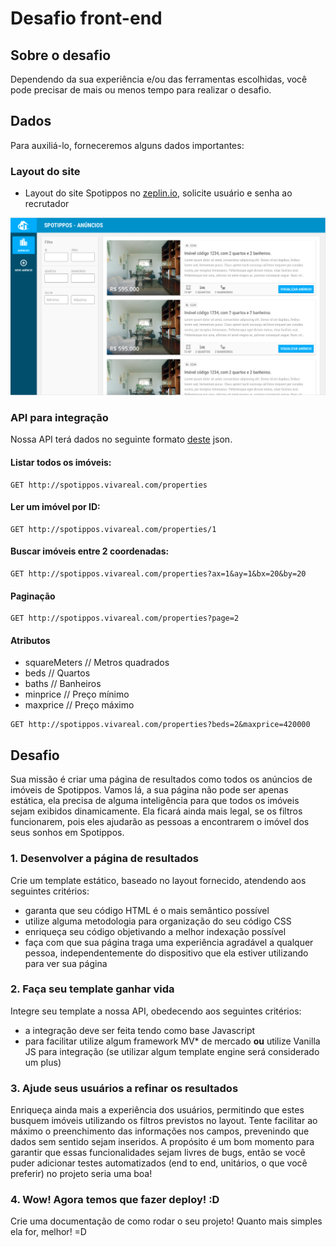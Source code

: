 # Desafio front-end

## Sobre o desafio

Dependendo da sua experiência e/ou das ferramentas escolhidas, você pode precisar de mais ou menos tempo para realizar o desafio.


## Dados
Para auxiliá-lo, forneceremos alguns dados importantes:

### Layout do site
- Layout do site Spotippos no [zeplin.io](https://zeplin.io/), solicite usuário e senha ao recrutador

![Página de Resultados](public/images/spotippos-result-page.png)

### API para integração

Nossa API terá dados no seguinte formato [deste](properties.json) json.


#### Listar todos os imóveis:
```
GET http://spotippos.vivareal.com/properties
```

#### Ler um imóvel por ID:
```
GET http://spotippos.vivareal.com/properties/1
```

#### Buscar imóveis entre 2 coordenadas:
```
GET http://spotippos.vivareal.com/properties?ax=1&ay=1&bx=20&by=20
```

#### Paginação
```
GET http://spotippos.vivareal.com/properties?page=2
```

#### Atributos
- squareMeters // Metros quadrados
- beds // Quartos
- baths // Banheiros
- minprice // Preço mínimo
- maxprice // Preço máximo

```
GET http://spotippos.vivareal.com/properties?beds=2&maxprice=420000
```

## Desafio

Sua missão é criar uma página de resultados como todos os anúncios de imóveis de Spotippos. Vamos lá, a sua página não pode ser apenas estática, ela precisa de alguma inteligência para que todos os imóveis sejam exibidos dinamicamente. Ela ficará ainda mais legal, se os filtros funcionarem, pois eles ajudarão as pessoas a encontrarem o imóvel dos seus sonhos em Spotippos.

### 1. Desenvolver a página de resultados

Crie um template estático, baseado no layout fornecido, atendendo aos seguintes critérios:
 
 - garanta que seu código HTML é o mais semântico possível
 - utilize alguma metodologia para organização do seu código CSS
 - enriqueça seu código objetivando a melhor indexação possível 
 - faça com que sua página traga uma experiência agradável a qualquer pessoa, independentemente do dispositivo que ela estiver utilizando para ver sua página

### 2. Faça seu template ganhar vida

Integre seu template a nossa API, obedecendo aos seguintes critérios:

  - a integração deve ser feita tendo como base Javascript
  - para facilitar utilize algum framework MV* de mercado **ou** utilize Vanilla JS para integração (se utilizar algum template engine será considerado um plus)

### 3. Ajude seus usuários a refinar os resultados

Enriqueça ainda mais a experiência dos usuários, permitindo que estes busquem imóveis utilizando os filtros previstos no layout. Tente facilitar ao máximo o preenchimento das informações nos campos, prevenindo que dados sem sentido sejam inseridos. A propósito é um bom momento para garantir que essas funcionalidades sejam livres de bugs, então se você puder adicionar testes automatizados (end to end, unitários, o que você preferir) no projeto seria uma boa!

### 4. Wow! Agora temos que fazer deploy! :D

Crie uma documentação de como rodar o seu projeto! Quanto mais simples ela for, melhor! =D
